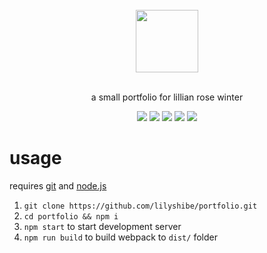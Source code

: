 <div align="center">
	<br>
	<img src="https://lily.toys/favicon.ico" width="100">
	<br><br>
	<p>a small portfolio for lillian rose winter</p>	
	<img src="https://img.shields.io/github/license/lilyshibe/portfolio.svg"> 
	<img src="https://img.shields.io/github/repo-size/lilyshibe/portfolio.svg">
	<img src="https://img.shields.io/website/https/lily.toys.svg?down_color=red&down_message=down%20%3A%28&up_color=blue&up_message=up%21">
	<img src="https://img.shields.io/david/lilyshibe/portfolio.svg">
	<img src="https://img.shields.io/david/dev/lilyshibe/portfolio.svg">	
</div>

# usage

requires [git](https://git-scm.com/) and [node.js](https://nodejs.org/)

1. `git clone https://github.com/lilyshibe/portfolio.git`
2. `cd portfolio && npm i`
3. `npm start` to start development server
4. `npm run build` to build webpack to `dist/` folder


